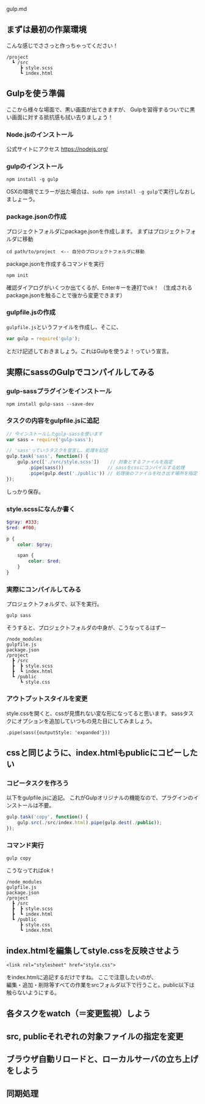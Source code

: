 gulp.md

## まずは最初の作業環境
こんな感じでささっと作っちゃってください！
```
/project
  ┗ /src
     ┣ style.scss
     ┗ index.html
```

## Gulpを使う準備
ここから様々な場面で、黒い画面が出てきますが、
Gulpを習得するついでに黒い画面に対する抵抗感も拭い去りましょう！

### Node.jsのインストール
公式サイトにアクセス
https://nodejs.org/

### gulpのインストール

```
npm install -g gulp
```
OSXの環境でエラーが出た場合は、`sudo npm install -g gulp`で実行しなおしましょーう。

### package.jsonの作成
プロジェクトフォルダにpackage.jsonを作成します。
まずはプロジェクトフォルダに移動
```
cd path/to/project  <-- 自分のプロジェクトフォルダに移動
```

package.jsonを作成するコマンドを実行
```
npm init
```
確認ダイアログがいくつか出てくるが、Enterキーを連打でok！
（生成されるpackage.jsonを触ることで後から変更できます）

### gulpfile.jsの作成
`gulpfile.js`というファイルを作成し、そこに、
```js
var gulp = require('gulp');
```
とだけ記述しておきましょう。これはGulpを使うよ！っていう宣言。

## 実際にsassのGulpでコンパイルしてみる
### gulp-sassプラグインをインストール
```
npm install gulp-sass --save-dev
```

### タスクの内容をgulpfile.jsに追記
```js
// 今インストールしたgulp-sassを使います
var sass = require('gulp-sass');

// 'sass'っていうタスクを宣言し、処理を記述
gulp.task('sass', function() {
	gulp.src(['./src/style.scss'])    // 対象とするファイルを指定
		.pipe(sass())                // sassをcssにコンパイルする処理
		.pipe(gulp.dest('./public')) // 処理後のファイルを吐き出す場所を指定
});
```

しっかり保存。

### style.scssになんか書く
```scss
$gray: #333;
$red: #f00;

p {
	color: $gray;

	span {
		color: $red;
	}
}
```

### 実際にコンパイルしてみる
プロジェクトフォルダで、以下を実行。
```
gulp sass
```

そうすると、プロジェクトフォルダの中身が、こうなってるはずー
```
/node_modules
gulpfile.js
package.json
/project
  ┣ /src
  ┣  ┣ style.scss
  ┣  ┗ index.html
  ┗ /public
     ┗ style.css
```

### アウトプットスタイルを変更
style.cssを開くと、cssが見慣れない変な形になってると思います。
sassタスクにオプションを追加していつもの見た目にしてみましょう。
```
.pipe(sass({outputStyle: 'expanded'}))
```

## cssと同じように、index.htmlもpublicにコピーしたい
### コピータスクを作ろう
以下をgulpfile.jsに追記。
これがGulpオリジナルの機能なので、プラグインのインストールは不要。
```js
gulp.task('copy', function() {
	gulp.src(./src/index.html).pipe(gulp.dest(./public));
});
```

### コマンド実行
```
gulp copy
```

こうなってればok！
```
/node_modules
gulpfile.js
package.json
/project
  ┣ /src
  ┣  ┣ style.scss
  ┣  ┗ index.html
  ┗ /public
     ┣ style.css
     ┗ index.html
```

## index.htmlを編集してstyle.cssを反映させよう
```
<link rel="stylesheet" href="style.css">
```
をindex.htmlに追記するだけですね。
ここで注意したいのが、  
編集・追加・削除等すべての作業をsrcフォルダ以下で行うこと。public以下は触らないようにする。

## 各タスクをwatch（＝変更監視）しよう
## src, publicそれぞれの対象ファイルの指定を変更
## ブラウザ自動リロードと、ローカルサーバの立ち上げをしよう
## 同期処理
